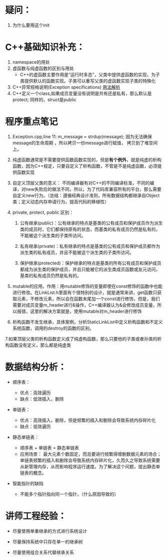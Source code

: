 # 疑问：

1. 为什么要用这个init

# C++基础知识补充：

1. namespace的用处
2. 虚函数与纯虚函数的区别与用处
    + C++的虚函数主要作用是“运行时多态”，父类中提供虚函数的实现，为子类提供默认的函数实现。子类可以重写父类的虚函数实现子类的特殊化
3. C++异常规格说明(Exception specifications) [用法解析](https://blog.csdn.net/small_prince_/article/details/80560944)
4. C++定义一个class,如果成员变量没有说明是共有还是私有，那么默认是protect; 同样的，struct是public
# 程序重点笔记

1. Exception.cpp,line 11: m_message = strdup(message); 因为无法确保message的生命周期 ，所以拷贝一份message进行赋值， 拷贝到了堆空间上。

2. 纯虚函数通常是不需要提供函数函数实现的，但是**有个例外**，就是纯虚的析构函数，因为C++规定，只要自定义了析构函数，不管是不是纯虚函数，必须提供函数实现

3. 自定义顶层父类的意义： 不同编译器有对C++的不同编译标准，不同的编译，对new失败后的做法不同，所以，为了代码库兼容所有的平台，那么需要自定义new行为。（总结：遵循经典设计准则，所有数据结构都继承自Object类；定义动态内存申请行为，提高代码的移植性）

4. private, protect, public 区别：
    1. 公有继承(public)：公有继承的特点是基类的公有成员和保护成员作为派生类的成员时，它们都保持原有的状态，而基类的私有成员仍然是私有的，不能被这个派生类的子类所访问。

    2. 私有继承(private)：私有继承的特点是基类的公有成员和保护成员都作为派生类的私有成员，并且不能被这个派生类的子类所访问。

    3. 保护继承(protected)：保护继承的特点是基类的所有公有成员和保护成员都成为派生类的保护成员，并且只能被它的派生类成员函数或友元访问，基类的私有成员仍然是私有的。

5. mutable的应用。作用：用mutable修饰的变量即使在const修饰的函数中也能进行修改。在LinkList.h里面有个很特别的设计，就是通常来讲，get函数只获取元素，不修改元素，所以会在函数末尾加一个const进行修饰，但是，我们需要对成员变量m_header进行&操作，C++编译器认为&会修改成员变量，所以报错，这里的解决方案就是，使用mutable对m_header进行修饰

6. 析构函数不发生继承，具体案例，分析StaticLinkList中定义析构函数和不定义系统函数，调用的destroy的函数的区别。

7.如果顶层父类的析构函数定义成了纯虚构函数，那么只要他的子类或者孙类的析构函数没有定义，那么都是纯虚类

# 数据结构分析：

+ 顺序表：
    + 优点：高效遍历
    + 缺点：低效插入，删除

+ 单链表：
    + 优点：高效插入，删除，但是频繁的插入和删除会导致系统内存碎片化
    + 缺点：低效遍历

+ 静态单链表：
    + 顺序表 + 单链表 = 静态单链表
    + 应用场景： 最大元素个数固定，而且要进行频繁得增删数据元素的场合；单链表频繁的插入和删除会导致系统内存碎片化，久而久之导致系统需要从新管理内存，从而影响程序运行速度。为了解决这个问题，提出静态单链表的概念。

+ 智能指针的缺陷  
    + 不能多个指针指向同一个指针，（什么原因导致的）

# 讲师工程经验：

+ 尽量使用单重继承的方式进行系统设计

+ 尽量保持系统中只存在单一的继承树

+ 尽量使用组合关系代替继承关系